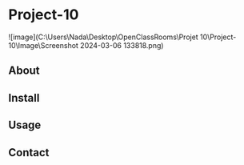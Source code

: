 # Project-10

![image](C:\Users\Nada\Desktop\OpenClassRooms\Projet 10\Project-10\Image\Screenshot 2024-03-06 133818.png)


## About 

## Install

## Usage 

## Contact